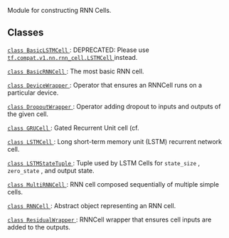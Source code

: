 Module for constructing RNN Cells.

## Classes
[ `class BasicLSTMCell` ](https://tensorflow.google.cn/api_docs/python/tf/compat/v1/nn/rnn_cell/BasicLSTMCell): DEPRECATED: Please use [ `tf.compat.v1.nn.rnn_cell.LSTMCell` ](https://tensorflow.google.cn/api_docs/python/tf/compat/v1/nn/rnn_cell/LSTMCell) instead.

[ `class BasicRNNCell` ](https://tensorflow.google.cn/api_docs/python/tf/compat/v1/nn/rnn_cell/BasicRNNCell): The most basic RNN cell.

[ `class DeviceWrapper` ](https://tensorflow.google.cn/api_docs/python/tf/compat/v1/nn/rnn_cell/DeviceWrapper): Operator that ensures an RNNCell runs on a particular device.

[ `class DropoutWrapper` ](https://tensorflow.google.cn/api_docs/python/tf/compat/v1/nn/rnn_cell/DropoutWrapper): Operator adding dropout to inputs and outputs of the given cell.

[ `class GRUCell` ](https://tensorflow.google.cn/api_docs/python/tf/compat/v1/nn/rnn_cell/GRUCell): Gated Recurrent Unit cell (cf.

[ `class LSTMCell` ](https://tensorflow.google.cn/api_docs/python/tf/compat/v1/nn/rnn_cell/LSTMCell): Long short-term memory unit (LSTM) recurrent network cell.

[ `class LSTMStateTuple` ](https://tensorflow.google.cn/api_docs/python/tf/compat/v1/nn/rnn_cell/LSTMStateTuple): Tuple used by LSTM Cells for  `state_size` ,  `zero_state` , and output state.

[ `class MultiRNNCell` ](https://tensorflow.google.cn/api_docs/python/tf/compat/v1/nn/rnn_cell/MultiRNNCell): RNN cell composed sequentially of multiple simple cells.

[ `class RNNCell` ](https://tensorflow.google.cn/api_docs/python/tf/compat/v1/nn/rnn_cell/RNNCell): Abstract object representing an RNN cell.

[ `class ResidualWrapper` ](https://tensorflow.google.cn/api_docs/python/tf/compat/v1/nn/rnn_cell/ResidualWrapper): RNNCell wrapper that ensures cell inputs are added to the outputs.

